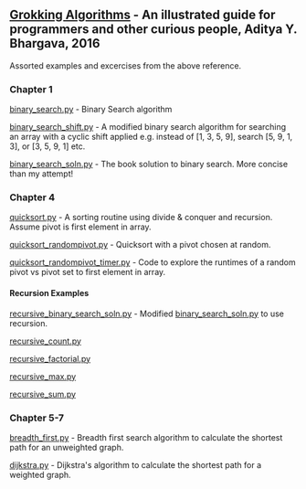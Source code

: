 ## [Grokking Algorithms](https://www.manning.com/books/grokking-algorithms) - An illustrated guide for programmers and other curious people, Aditya Y. Bhargava, 2016
Assorted examples and excercises from the above reference.

### Chapter 1
[binary_search.py](https://github.com/mkoundo/grokking_algorithms/blob/master/chapter_1/binary_search.py) - Binary Search algorithm

[binary_search_shift.py](https://github.com/mkoundo/grokking_algorithms/blob/master/chapter_1/binary_search_shift.py) - A modified binary search algorithm for searching an array with a cyclic shift applied e.g. instead of [1, 3, 5, 9], search [5, 9, 1, 3], or [3, 5, 9, 1] etc.

[binary_search_soln.py](https://github.com/mkoundo/grokking_algorithms/blob/master/chapter_1/binary_search_soln.py) - The book solution to binary search. More concise than my attempt!

### Chapter 4
[quicksort.py](https://github.com/mkoundo/grokking_algorithms/blob/master/chapter_4/quicksort.py) - A sorting routine using divide & conquer and recursion. Assume pivot is first element in array.

[quicksort_randompivot.py](https://github.com/mkoundo/grokking_algorithms/blob/master/chapter_4/quicksort_randompivot.py) - Quicksort with a pivot chosen at random.

[quicksort_randompivot_timer.py](https://github.com/mkoundo/grokking_algorithms/blob/master/chapter_4/quicksort_randompivot_timer.py) - Code to explore the runtimes of a random pivot vs pivot set to first element in array.

#### Recursion Examples
[recursive_binary_search_soln.py](https://github.com/mkoundo/grokking_algorithms/blob/master/chapter_4/recursive_binary_search_soln.py) - Modified [binary_search_soln.py](https://github.com/mkoundo/grokking_algorithms/blob/master/chapter_1/binary_search_soln.py) to use recursion.

[recursive_count.py](https://github.com/mkoundo/grokking_algorithms/blob/master/chapter_4/recursive_count.py)

[recursive_factorial.py](https://github.com/mkoundo/grokking_algorithms/blob/master/chapter_4/recursive_factorial.py)

[recursive_max.py](https://github.com/mkoundo/grokking_algorithms/blob/master/chapter_4/recursive_max.py)

[recursive_sum.py](https://github.com/mkoundo/grokking_algorithms/blob/master/chapter_4/recursive_sum.py)

### Chapter 5-7
[breadth_first.py](https://github.com/mkoundo/grokking_algorithms/blob/master/chapter_5/breadth_first.py) - Breadth first search algorithm to calculate the shortest path for an unweighted graph.

[dijkstra.py](https://github.com/mkoundo/grokking_algorithms/blob/master/chapter_5/dijkstra.py) - Dijkstra's algorithm to calculate the shortest path for a weighted graph. 
